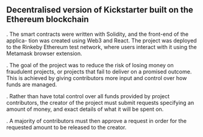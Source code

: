 Decentralised version of Kickstarter built on the Ethereum blockchain
---------------------------------------------------------------------

. The smart contracts were written with Solidity, and the front-end of the applica-
tion was created using Web3 and React. The project was deployed to the Rinkeby
Ethereum test network, where users interact with it using the Metamask browser
extension.

. The goal of the project was to reduce the risk of losing money on fraudulent projects,
or projects that fail to deliver on a promised outcome. This is achieved by giving
contributors more input and control over how funds are managed.

. Rather than have total control over all funds provided by project contributors, the
creator of the project must submit requests specifying an amount of money, and
exact details of what it will be spent on.

. A majority of contributors must then approve a request in order for the requested
amount to be released to the creator.

